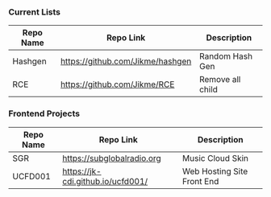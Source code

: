 ### Current Lists

Repo Name | Repo Link | Description
------------ | ------------- | -------------
Hashgen | https://github.com/Jikme/hashgen | Random Hash Gen
RCE | https://github.com/Jikme/RCE | Remove all child


### Frontend Projects

Repo Name | Repo Link | Description
------------ | ------------- | -------------
SGR | https://subglobalradio.org | Music Cloud Skin
UCFD001 | https://jk-cdi.github.io/ucfd001/ | Web Hosting Site Front End 
